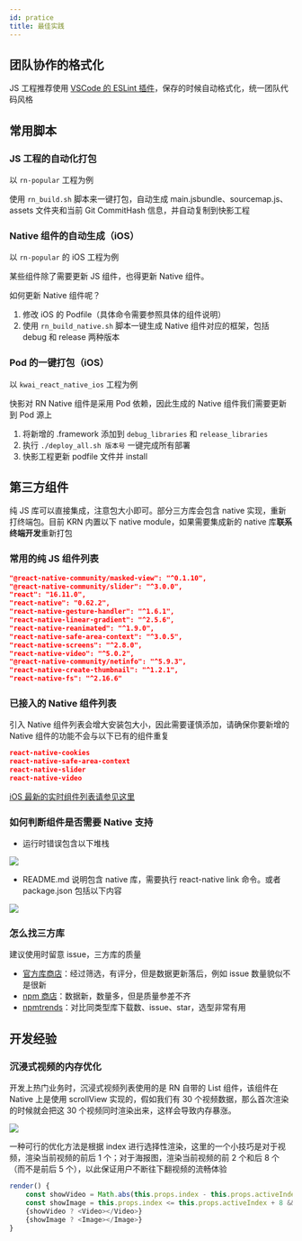 ```yaml
---
id: pratice
title: 最佳实践
---
```


## 团队协作的格式化

JS 工程推荐使用 [VSCode 的 ESLint 插件](https://marketplace.visualstudio.com/items?itemName=dbaeumer.vscode-eslint)，保存的时候自动格式化，统一团队代码风格


## 常用脚本
### JS 工程的自动化打包

以 `rn-popular` 工程为例

使用 `rn_build.sh` 脚本来一键打包，自动生成 main.jsbundle、sourcemap.js、assets 文件夹和当前 Git CommitHash 信息，并自动复制到快影工程

### Native 组件的自动生成（iOS）

以 `rn-popular` 的 iOS 工程为例

某些组件除了需要更新 JS 组件，也得更新 Native 组件。

如何更新 Native 组件呢？

1. 修改 iOS 的 Podfile（具体命令需要参照具体的组件说明）
2. 使用 `rn_build_native.sh` 脚本一键生成 Native 组件对应的框架，包括 debug 和 release 两种版本

### Pod 的一键打包（iOS）

以 `kwai_react_native_ios` 工程为例

快影对 RN Native 组件是采用 Pod 依赖，因此生成的 Native 组件我们需要更新到 Pod 源上

1. 将新增的 .framework 添加到 `debug_libraries` 和 `release_libraries`
2. 执行 `./deploy_all.sh 版本号` 一键完成所有部署
3. 快影工程更新 podfile 文件并 install


## 第三方组件
纯 JS 库可以直接集成，注意包大小即可。部分三方库会包含 native 实现，重新打终端包。目前 KRN 内置以下 native module，如果需要集成新的 native 库**联系终端开发**重新打包

### 常用的纯 JS 组件列表

```json
"@react-native-community/masked-view": "^0.1.10",
"@react-native-community/slider": "^3.0.0",
"react": "16.11.0",
"react-native": "0.62.2",
"react-native-gesture-handler": "^1.6.1",
"react-native-linear-gradient": "^2.5.6",
"react-native-reanimated": "^1.9.0",
"react-native-safe-area-context": "^3.0.5",
"react-native-screens": "^2.8.0",
"react-native-video": "^5.0.2",
"@react-native-community/netinfo": "^5.9.3",
"react-native-create-thumbnail": "^1.2.1",
"react-native-fs": "^2.16.6"
```

### 已接入的 Native 组件列表
引入 Native 组件列表会增大安装包大小，因此需要谨慎添加，请确保你要新增的 Native 组件的功能不会与以下已有的组件重复

```json
react-native-cookies
react-native-safe-area-context
react-native-slider	
react-native-video
```

[iOS 最新的实时组件列表请参见这里](http://git.corp.kuaishou.com/chenying09/kwai_react_native_ios/-/tree/master/release_libraries)


### 如何判断组件是否需要 Native 支持
+ 运行时错误包含以下堆栈

![](../static/img/miss_native.png)

+ README.md 说明包含 native 库，需要执行 react-native link 命令。或者 package.json 包括以下内容

![](../static/img/miss_native2.png)

### 怎么找三方库
建议使用时留意 issue，三方库的质量

+ [官方库商店](https://reactnative.directory/)：经过筛选，有评分，但是数据更新落后，例如 issue 数量貌似不是很新
+ [npm 商店](https://www.npmjs.com/)：数据新，数量多，但是质量参差不齐
+ [npmtrends](https://www.npmtrends.com/)：对比同类型库下载数、issue、star，选型非常有用


## 开发经验
### 沉浸式视频的内存优化
开发上热门业务时，沉浸式视频列表使用的是 RN 自带的 List 组件，该组件在 Native 上是使用 scrollView 实现的，假如我们有 30 个视频数据，那么首次渲染的时候就会把这 30 个视频同时渲染出来，这样会导致内存暴涨。

![](../static/img/popular_example.png)

一种可行的优化方法是根据 index 进行选择性渲染，这里的一个小技巧是对于视频，渲染当前视频的前后 1 个；对于海报图，渲染当前视频的前 2 个和后 8 个（而不是前后 5 个），以此保证用户不断往下翻视频的流畅体验

```js
render() {
	const showVideo = Math.abs(this.props.index - this.props.activeIndex) <= 1;
	const showImage = this.props.index <= this.props.activeIndex + 8 && this.props.index >= this.props.activeIndex - 2;
	{showVideo ? <Video></Video>}
	{showImage ? <Image></Image>}
}
```





